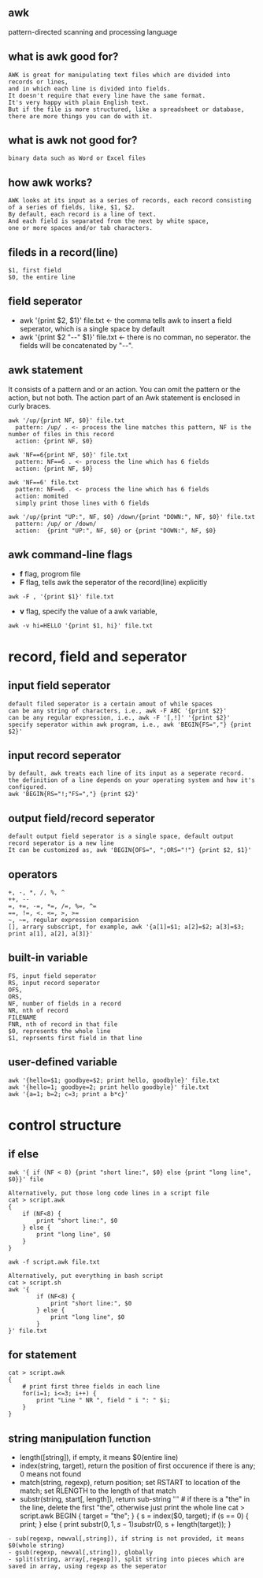 awk
---
pattern-directed scanning and processing language

what is awk good for?
---------------------
    AWK is great for manipulating text files which are divided into records or lines, 
    and in which each line is divided into fields. 
    It doesn't require that every line have the same format. 
    It's very happy with plain English text. 
    But if the file is more structured, like a spreadsheet or database, 
    there are more things you can do with it. 

what is awk not good for?
-------------------------
    binary data such as Word or Excel files
    
how awk works?
--------------
    AWK looks at its input as a series of records, each record consisting of a series of fields, like, $1, $2. 
    By default, each record is a line of text. 
    And each field is separated from the next by white space, 
    one or more spaces and/or tab characters. 
    
fileds in a record(line)
------------------------
    $1, first field
    $0, the entire line
    
field seperator
---------------
- awk '{print $2, $1}' file.txt <- the comma tells awk to insert a field seperator, which is a single space by default
- awk '{print $2 "--" $1}' file.txt <- there is no comman, no seperator. the fields will be concatenated by "--".


awk statement
-------------
It consists of a pattern and or an action. 
You can omit the pattern or the action, but not both. 
The action part of an Awk statement is enclosed in curly braces.
```
awk '/up/{print NF, $0}' file.txt
  pattern: /up/ . <- process the line matches this pattern, NF is the number of files in this record
  action: {print NF, $0}

awk 'NF==6{print NF, $0}' file.txt
  pattern: NF==6 . <- process the line which has 6 fields
  action: {print NF, $0}
  
awk 'NF==6' file.txt
  pattern: NF==6 . <- process the line which has 6 fields
  action: momited
  simply print those lines with 6 fields
  
awk '/up/{print "UP:", NF, $0} /down/{print "DOWN:", NF, $0}' file.txt
  pattern: /up/ or /down/
  action:  {print "UP:", NF, $0} or {print "DOWN:", NF, $0} 
```

awk command-line flags
----------------------
- **f** flag, progrom file
- **F** flag, tells awk the seperator of the record(line) explicitly
```
awk -F , '{print $1}' file.txt
```
- **v** flag, specify the value of a awk variable, 
```
awk -v hi=HELLO '{print $1, hi}' file.txt
```

record, field and seperator
===========================

input field seperator
---------------------
    default filed seperator is a certain amout of while spaces
    can be any string of characters, i.e., awk -F ABC '{print $2}'
    can be any regular expression, i.e., awk -F '[,!]' '{print $2}'
    specify seperator within awk program, i.e., awk 'BEGIN{FS=","} {print $2}'
    
input record seperator
----------------------
    by default, awk treats each line of its input as a seperate record.
    the definition of a line depends on your operating system and how it's configured.
    awk 'BEGIN{RS="!;"FS=","} {print $2}'
    
output field/record seperator
-----------------------------
    default output field seperator is a single space, default output record seperator is a new line
    It can be customized as, awk 'BEGIN{OFS=", ";ORS="!"} {print $2, $1}'
    
operators
---------
    +, -, *, /, %, ^
    ++, --
    =, +=, -=, *=, /=, %=, ^=
    ==, !=, <. <=, >, >=
    ~, ~=, regular expression comparision
    [], arrary subscript, for example, awk '{a[1]=$1; a[2]=$2; a[3]=$3; print a[1], a[2], a[3]}'
    

built-in variable
-----------------
    FS, input field seperator 
    RS, input record seperator
    OFS, 
    ORS, 
    NF, number of fields in a record 
    NR, nth of record
    FILENAME
    FNR, nth of record in that file
    $0, represents the whole line
    $1, reprsents first field in that line
    
user-defined variable
---------------------
    awk '{hello=$1; goodbye=$2; print hello, goodbyle}' file.txt
    awk '{hello=1; goodbye=2; print hello goodbyle}' file.txt
    awk '{a=1; b=2; c=3; print a b*c}'
    
control structure
=================

if else
-------
    awk '{ if (NF < 8) {print "short line:", $0} else {print "long line", $0}}' file

```
Alternatively, put those long code lines in a script file
cat > script.awk
{
    if (NF<8) {
        print "short line:", $0
    } else {
        print "long line", $0
    }
}

awk -f script.awk file.txt
```

```
Alternatively, put everything in bash script
cat > script.sh
awk '{
        if (NF<8) {
            print "short line:", $0
        } else {
            print "long line", $0
        }
}' file.txt
```

for statement
-------------
```
cat > script.awk
{
    # print first three fields in each line
    for(i=1; i<=3; i++) {
        print "Line " NR ", field " i ": " $i;
    }
}
````


string manipulation function
----------------------------
- length([string]), if empty, it means $0(entire line)
- index(string, target), return the position of first occurence if there is any; 0 means not found
- match(string, regexp), return position; set RSTART to location of the match; set RLENGTH to the length of that match
- substr(string, start[, length]), return sub-string
'''
\# if there is a "the" in the line, delete the first "the", otherwise just print the whole line
cat > script.awk
BEGIN {
  target = "the";
}
{
  s = index($0, target);
  if (s == 0) {
    print;
  } else  {
    print substr($0, 1, s-1) substr($0, s + length(target));
  }
```
- sub(regexp, newval[,string]), if string is not provided, it means $0(whole string)
- gsub(regexp, newval[,string]), globally
- split(string, array[,regexp]), split string into pieces which are saved in array, using regexp as the seperator
```



    


  
